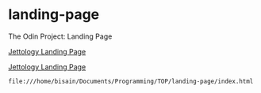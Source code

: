 # landing-page
The Odin Project: Landing Page

[Jettology Landing Page](////home/bisain/Documents/Programming/TOP/landing-page/index.html)

[Jettology Landing Page](file:///home/bisain/Documents/Programming/TOP/landing-page/index.html)
 
`
file:///home/bisain/Documents/Programming/TOP/landing-page/index.html
`
